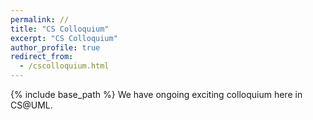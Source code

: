 ```yaml
---
permalink: //
title: "CS Colloquium"
excerpt: "CS Colloquium"
author_profile: true
redirect_from: 
  - /cscolloquium.html
---
```


{% include base_path %}
We have ongoing exciting colloquium here in CS@UML.
